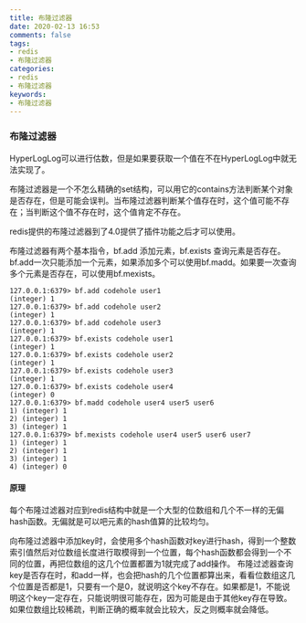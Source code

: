 ```yaml
---
title: 布隆过滤器
date: 2020-02-13 16:53
comments: false
tags: 
- redis
- 布隆过滤器
categories: 
- redis
- 布隆过滤器
keywords:
- 布隆过滤器
---
```


### 布隆过滤器

HyperLogLog可以进行估数，但是如果要获取一个值在不在HyperLogLog中就无法实现了。

布隆过滤器是一个不怎么精确的set结构，可以用它的contains方法判断某个对象是否存在，但是可能会误判。当布隆过滤器判断某个值存在时，这个值可能不存在；当判断这个值不存在时，这个值肯定不存在。

redis提供的布隆过滤器到了4.0提供了插件功能之后才可以使用。

布隆过滤器有两个基本指令，bf.add 添加元素，bf.exists 查询元素是否存在。bf.add一次只能添加一个元素，如果添加多个可以使用bf.madd。如果要一次查询多个元素是否存在，可以使用bf.mexists。

```
127.0.0.1:6379> bf.add codehole user1
(integer) 1
127.0.0.1:6379> bf.add codehole user2
(integer) 1
127.0.0.1:6379> bf.add codehole user3
(integer) 1
127.0.0.1:6379> bf.exists codehole user1
(integer) 1
127.0.0.1:6379> bf.exists codehole user2
(integer) 1
127.0.0.1:6379> bf.exists codehole user3
(integer) 1
127.0.0.1:6379> bf.exists codehole user4
(integer) 0
127.0.0.1:6379> bf.madd codehole user4 user5 user6
1) (integer) 1
2) (integer) 1
3) (integer) 1
127.0.0.1:6379> bf.mexists codehole user4 user5 user6 user7
1) (integer) 1
2) (integer) 1
3) (integer) 1
4) (integer) 0
```

#### 原理

每个布隆过滤器对应到redis结构中就是一个大型的位数组和几个不一样的无偏hash函数。无偏就是可以吧元素的hash值算的比较均匀。

向布隆过滤器中添加key时，会使用多个hash函数对key进行hash，得到一个整数索引值然后对位数组长度进行取模得到一个位置，每个hash函数都会得到一个不同的位置，再把位数组的这几个位置都置为1就完成了add操作。
布隆过滤器查询key是否存在时，和add一样，也会把hash的几个位置都算出来，看看位数组这几个位置是否都是1，只要有一个是0，就说明这个key不存在。如果都是1，不能说明这个key一定存在，只能说明很可能存在，因为可能是由于其他key存在导致。如果位数组比较稀疏，判断正确的概率就会比较大，反之则概率就会降低。